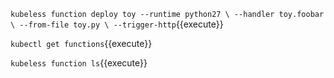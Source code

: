 `kubeless function deploy toy --runtime python27 \
                              --handler toy.foobar \
                              --from-file toy.py \
                              --trigger-http`{{execute}}

`kubectl get functions`{{execute}}

`kubeless function ls`{{execute}}
